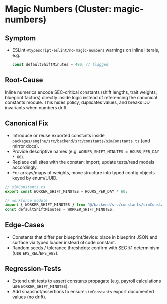 # Magic Numbers (Cluster: magic-numbers)

## Symptom
- ESLint `@typescript-eslint/no-magic-numbers` warnings on inline literals, e.g.
  ```ts
  const defaultShiftMinutes = 480; // flagged
  ```

## Root-Cause
Inline numerics encode SEC-critical constants (shift lengths, trait weights, blueprint factors) directly inside logic instead of referencing the canonical constants module. This hides policy, duplicates values, and breaks DD invariants when numbers drift.

## Canonical Fix
- Introduce or reuse exported constants inside `packages/engine/src/backend/src/constants/simConstants.ts` (and mirror docs).
- Provide descriptive names (e.g. `WORKER_SHIFT_MINUTES = HOURS_PER_DAY * 60`).
- Replace call sites with the constant import; update tests/read models accordingly.
- For arrays/maps of weights, move structure into typed config objects keyed by enum/UUID.

```ts
// simConstants.ts
export const WORKER_SHIFT_MINUTES = HOURS_PER_DAY * 60;

// workforce module
import { WORKER_SHIFT_MINUTES } from '@/backend/src/constants/simConstants.js';
const defaultShiftMinutes = WORKER_SHIFT_MINUTES;
```

## Edge-Cases
- Constants that differ per blueprint/device: place in blueprint JSON and surface via typed loader instead of code constant.
- Random seeds / tolerance thresholds: confirm with SEC §1 determinism (use `EPS_REL`/`EPS_ABS`).

## Regression-Tests
- Extend unit tests to assert constants propagate (e.g. payroll calculations use `WORKER_SHIFT_MINUTES`).
- Add snapshot/assertions to ensure `simConstants` export documented values (no drift).
